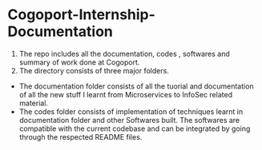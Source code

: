 # Cogoport-Internship-Documentation
1. The repo includes all the documentation, codes , softwares and summary of work done at Cogoport.
2. The directory consists of three major folders.
 - The documentation folder consists of all the tuorial and documentation of all the new stuff I learnt from Microservices to InfoSec related material.
 - The codes folder consists of implementation of techniques learnt in documentation folder and other Softwares built. The softwares are compatible with the current codebase and can be integrated by going through the respected README files.

